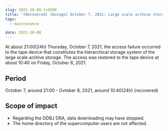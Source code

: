 ```yaml
---
slug: 2021-10-08-ts4500
title: "(Recovered) [Outage] October 7, 2021: Large scale archive storage access failure on October 8, 2021"
tags:
  - maintenance

date: 2021-10-08
---
```





At about 21:00(24h) Thursday, October 7, 2021, the access failure occurred to the tape device that constitutes the hierarchical storage system of the large scale archive storage.
The access was restored to the tape device at about 10:40 on Friday, October 8, 2021.

<!-- truncate -->


## Period

October 7, around 21:00 - Ovtober 8, 2021, around 10:40(24h) (recovered)


## Scope of impact

- Regarding the DDBJ DRA, data downloading may have stopped.
- The home directory of the supercomputer users are not affected.
